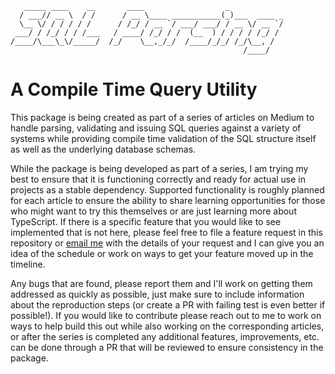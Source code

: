 ```
   _____ ____    __       ____                  _
  / ___// __ \  / /      / __ \____ ___________(_)___  ____ _
  \__ \/ / / / / /      / /_/ / __ `/ ___/ ___/ / __ \/ __ `/
 ___/ / /_/ / / /___   / ____/ /_/ / /  (__  ) / / / / /_/ /
/____/\___\_\/_____/  /_/    \__,_/_/  /____/_/_/ /_/\__, /
                                                    /____/
```

# A Compile Time Query Utility

This package is being created as part of a series of articles on Medium to
handle parsing, validating and issuing SQL queries against a variety of systems
while providing compile time validation of the SQL structure itself as well as
the underlying database schemas.

While the package is being developed as part of a series, I am trying my best to
ensure that it is functioning correctly and ready for actual use in projects as
a stable dependency. Supported functionality is roughly planned for each
article to ensure the ability to share learning opportunities for those who
might want to try this themselves or are just learning more about TypeScript. If
there is a specific feature that you would like to see implemented that is not
here, please feel free to file a feature request in this repository or [email
me](mailto:nathan@telefrek.com) with the details of your request and I can give
you an idea of the schedule or work on ways to get your feature moved up in the
timeline.

Any bugs that are found, please report them and I'll work on getting them
addressed as quickly as possible, just make sure to include information about
the reproduction steps (or create a PR with failing test is even better if
possible!). If you would like to contribute please reach out to me to work on
ways to help build this out while also working on the corresponding articles, or
after the series is completed any additional features, improvements, etc. can be
done through a PR that will be reviewed to ensure consistency in the package.
